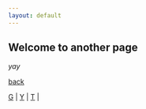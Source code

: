 ```yaml
---
layout: default
---
```


## Welcome to another page

_yay_

[back](./)

[G](http://clkmein.com/q2ZOQQ) | [Y](http://ceesty.com/q2BcyV) | [T](http://ceesty.com/q2B9Pe) |
